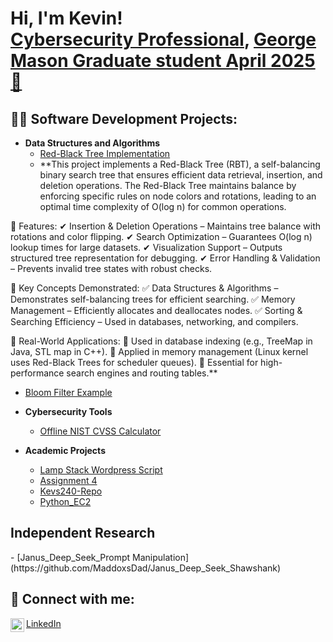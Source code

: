 <h1>Hi, I'm Kevin! <br/><a href="https://github.com/MaddoxsDad">Cybersecurity Professional</a>, <a href="https://www.linkedin.com/in/kevinlandrycyber">George Mason Graduate student April 2025🚀 </a></h1>

<h2>👨‍💻 Software Development Projects:</h2>

- **Data Structures and Algorithms**
  - [Red-Black Tree Implementation](https://github.com/MaddoxsDad/RedBlack)
  - **This project implements a Red-Black Tree (RBT), a self-balancing binary search tree that ensures efficient data retrieval, insertion, and deletion operations. The Red-Black Tree maintains balance by enforcing specific rules on node colors and rotations, leading to an optimal time complexity of O(log n) for common operations.

🔹 Features:
✔ Insertion & Deletion Operations – Maintains tree balance with rotations and color flipping.
✔ Search Optimization – Guarantees O(log n) lookup times for large datasets.
✔ Visualization Support – Outputs structured tree representation for debugging.
✔ Error Handling & Validation – Prevents invalid tree states with robust checks.

🔹 Key Concepts Demonstrated:
✅ Data Structures & Algorithms – Demonstrates self-balancing trees for efficient searching.
✅ Memory Management – Efficiently allocates and deallocates nodes.
✅ Sorting & Searching Efficiency – Used in databases, networking, and compilers.

🚀 Real-World Applications:
🔹 Used in database indexing (e.g., TreeMap in Java, STL map in C++).
🔹 Applied in memory management (Linux kernel uses Red-Black Trees for scheduler queues).
🔹 Essential for high-performance search engines and routing tables.**
  - [Bloom Filter Example](https://github.com/MaddoxsDad/BloomFilter)

- **Cybersecurity Tools**
  - [Offline NIST CVSS Calculator](https://github.com/MaddoxsDad/Offline-NIST-CVSS-Calculator)


- **Academic Projects**
  - [Lamp Stack Wordpress Script](https://github.com/MaddoxsDad/CPSC318-Lab6)
  - [Assignment 4](https://github.com/MaddoxsDad/assignment4)
  - [Kevs240-Repo](https://github.com/MaddoxsDad/Kevs240-Repo)
  - [Python_EC2](https://github.com/MaddoxsDad/Python_EC2)


<h2>Independent Research</h2>
- [Janus_Deep_Seek_Prompt Manipulation](https://github.com/MaddoxsDad/Janus_Deep_Seek_Shawshank)
<h2>🤳 Connect with me:</h2>

<a href="https://www.linkedin.com/in/kevinlandrycyber"><img align="left" alt="Kevin | LinkedIn" width="22px" src="https://cdn.jsdelivr.net/npm/simple-icons@v3/icons/linkedin.svg" /></a>
<a href="https://www.linkedin.com/in/kevinlandrycyber">LinkedIn</a>

